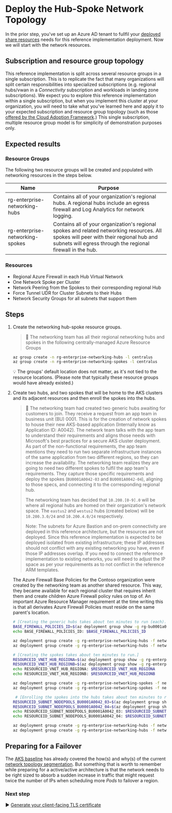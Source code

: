 # Deploy the Hub-Spoke Network Topology

In the prior step, you've set up an Azure AD tenant to fullfil your [deployed share resources](./03-cluster-prerequisites.md) needs for this reference implementation deployment. Now we will start with the network resources.

## Subscription and resource group topology

This reference implementation is split across several resource groups in a single subscription. This is to replicate the fact that many organizations will split certain responsibilities into specialized subscriptions (e.g. regional hubs/vwan in a _Connectivity_ subscription and workloads in landing zone subscriptions). We expect you to explore this reference implementation within a single subscription, but when you implement this cluster at your organization, you will need to take what you've learned here and apply it to your expected subscription and resource group topology (such as those [offered by the Cloud Adoption Framework](https://learn.microsoft.com/azure/cloud-adoption-framework/decision-guides/subscriptions/).) This single subscription, multiple resource group model is for simplicity of demonstration purposes only.

## Expected results

### Resource Groups

The following two resource groups will be created and populated with networking resources in the steps below.

| Name                            | Purpose                                                                                                                                                                                              |
| ------------------------------- | ---------------------------------------------------------------------------------------------------------------------------------------------------------------------------------------------------- |
| rg-enterprise-networking-hubs   | Contains all of your organization's regional hubs. A regional hubs include an egress firewall and Log Analytics for network logging.                                                                 |
| rg-enterprise-networking-spokes | Contains all of your organization's regional spokes and related networking resources. All spokes will peer with their regional hub and subnets will egress through the regional firewall in the hub. |

### Resources

- Regional Azure Firewall in each Hub Virtual Network
- One Network Spoke per Cluster
- Network Peering from the Spokes to their corresponding regional Hub
- Force Tunnel UDR for Cluster Subnets to their Hubs
- Network Security Groups for all subnets that support them

## Steps

1. Create the networking hub-spoke resource groups.

   > :book: The networking team has all their regional networking hubs and spokes in the following centrally-managed Azure Resource Groups

   ```bash
   az group create -n rg-enterprise-networking-hubs -l centralus
   az group create -n rg-enterprise-networking-spokes -l centralus
   ```

   :bulb: The groups' default location does not matter, as it's not tied to the resource locations. (Please note that typically these resource groups would have already existed.)

1. Create two hubs, and two spokes that will be home to the AKS clusters and its adjacent resources and then enroll the spokes into the hubs.

   > :book: The networking team had created two generic hubs awaiting for customers to join. They receive a request from an app team in business unit (BU) 0001. This is for the creation of network spokes to house their new AKS-based application (Internally know as Application ID: A0042). The network team talks with the app team to understand their requirements and aligns those needs with Microsoft's best practices for a secure AKS cluster deployment. As part of the non-functional requirements, the app team mentions they need to run two separate infrastructure instances of the same application from two different regions, so they can increase the availability. The networking team realizes they are going to need two different spokes to fulfil the app team's requirements. They capture those specific requirements and deploy the spokes (`BU0001A0042-03` and `BU0001A0042-04`), aligning to those specs, and connecting it to the corresponding regional hub.
   >
   > The networking team has decided that `10.200.[0-9].0` will be where all regional hubs are homed on their organization's network space. The `eastus2` and `westus2` hubs (created below) will be `10.200.3.0/24` and `10.200.4.0/24` respectively.
   >
   > Note: The subnets for Azure Bastion and on-prem connectivity are deployed in this reference architecture, but the resources are not deployed. Since this reference implementation is expected to be deployed isolated from existing infrastructure; these IP addresses should not conflict with any existing networking you have, even if those IP addresses overlap. If you need to connect the reference implementation to existing networks, you will need to adjust the IP space as per your requirements as to not conflict in the reference ARM templates.

   The Azure Firewall Base Policies for the Contoso organization were created by the networking team as another shared resource. This way, they became available for each regional cluster that requires inherit them and create children Azure Firewall policy rules on top of. An important Azure Resource Manager requirement at the time writing this is that all derivates Azure Firewall Policies must reside on the same parent's location.

   ```bash
   # [Creating the generic hubs takes about ten minutes to run (each).]
   BASE_FIREWALL_POLICIES_ID=$(az deployment group show -g rg-bu0001a0042-shared -n shared-svcs-stamp --query properties.outputs.baseFirewallPoliciesId.value -o tsv)
   echo BASE_FIREWALL_POLICIES_ID: $BASE_FIREWALL_POLICIES_ID

   az deployment group create -g rg-enterprise-networking-hubs -f networking/hub-region.v1.json -n hub-regionA -p baseFirewallPoliciesId=$BASE_FIREWALL_POLICIES_ID firewallPolicyLocation=eastus2 @networking/hub-region.parameters.eastus2.json
   az deployment group create -g rg-enterprise-networking-hubs -f networking/hub-region.v1.json -n hub-regionB -p baseFirewallPoliciesId=$BASE_FIREWALL_POLICIES_ID firewallPolicyLocation=eastus2 @networking/hub-region.parameters.centralus.json

   # [Creating the spokes takes about ten minutes to run.]
   RESOURCEID_VNET_HUB_REGIONA=$(az deployment group show -g rg-enterprise-networking-hubs -n hub-regionA --query properties.outputs.hubVnetId.value -o tsv)
   RESOURCEID_VNET_HUB_REGIONB=$(az deployment group show -g rg-enterprise-networking-hubs -n hub-regionB --query properties.outputs.hubVnetId.value -o tsv)
   echo RESOURCEID_VNET_HUB_REGIONA: $RESOURCEID_VNET_HUB_REGIONA
   echo RESOURCEID_VNET_HUB_REGIONB: $RESOURCEID_VNET_HUB_REGIONB
   
   az deployment group create -g rg-enterprise-networking-spokes -f networking/spoke-BU0001A0042.json -n spoke-BU0001A0042-03 -p hubVnetResourceId="${RESOURCEID_VNET_HUB_REGIONA}" @networking/spoke-BU0001A0042.parameters.eastus2.json
   az deployment group create -g rg-enterprise-networking-spokes -f networking/spoke-BU0001A0042.json -n spoke-BU0001A0042-04 -p hubVnetResourceId="${RESOURCEID_VNET_HUB_REGIONB}" @networking/spoke-BU0001A0042.parameters.centralus.json

    # [Enrolling the spokes into the hubs takes about ten minutes to run (each).]
   RESOURCEID_SUBNET_NODEPOOLS_BU0001A0042_03=$(az deployment group show -g  rg-enterprise-networking-spokes -n spoke-BU0001A0042-03 --query properties.outputs.nodepoolSubnetResourceIds.value -o tsv)
   RESOURCEID_SUBNET_NODEPOOLS_BU0001A0042_04=$(az deployment group show -g  rg-enterprise-networking-spokes -n spoke-BU0001A0042-04 --query properties.outputs.nodepoolSubnetResourceIds.value -o tsv)
   echo RESOURCEID_SUBNET_NODEPOOLS_BU0001A0042_03: $RESOURCEID_SUBNET_NODEPOOLS_BU0001A0042_03
   echo RESOURCEID_SUBNET_NODEPOOLS_BU0001A0042_04: $RESOURCEID_SUBNET_NODEPOOLS_BU0001A0042_04
   
   az deployment group create -g rg-enterprise-networking-hubs -f networking/hub-region.v1.1.json -n hub-regionA -p nodepoolSubnetResourceIds="['${RESOURCEID_SUBNET_NODEPOOLS_BU0001A0042_03}']" baseFirewallPoliciesId=$BASE_FIREWALL_POLICIES_ID firewallPolicyLocation=eastus2  @networking/hub-region.parameters.eastus2.json
   az deployment group create -g rg-enterprise-networking-hubs -f networking/hub-region.v1.1.json -n hub-regionB -p nodepoolSubnetResourceIds="['${RESOURCEID_SUBNET_NODEPOOLS_BU0001A0042_04}']" baseFirewallPoliciesId=$BASE_FIREWALL_POLICIES_ID firewallPolicyLocation=eastus2 @networking/hub-region.parameters.centralus.json
    ```
## Preparing for a Failover

The [AKS baseline](https://github.com/mspnp/aks-baseline) has already covered the how(s) and why(s) of the current [network topology segmentation](https://github.com/mspnp/aks-baseline/blob/main/networking/topology.md). But something that is worth to remember while preparing for a active/active architecture is that the network needs to be right sized to absorb a sudden increase in traffic that might request twice the number of IPs when scheduling more _Pods_ to failover a region.

### Next step

:arrow_forward: [Generate your client-facing TLS certificate](./05-ca-certificates.md)
